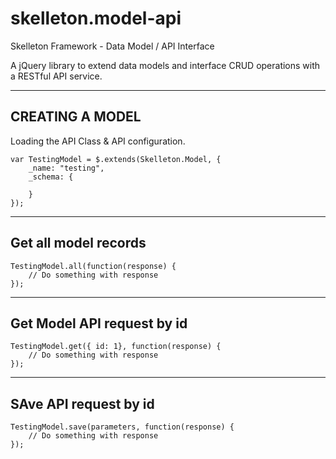 # skelleton.model-api
Skelleton Framework - Data Model / API Interface


A jQuery library to extend data models and interface CRUD operations with a RESTful API service.

----------------------------------------------------
CREATING A MODEL
----------------------------------------------------
Loading the API Class & API configuration.   

```
var TestingModel = $.extends(Skelleton.Model, {
	_name: "testing",
	_schema: {
	
	}
});
```
----------------------------------------------------
Get all model records
----------------------------------------------------
```
TestingModel.all(function(response) {
    // Do something with response
});
```

----------------------------------------------------
Get Model API request by id
----------------------------------------------------
```
TestingModel.get({ id: 1}, function(response) {
    // Do something with response
});
```


----------------------------------------------------
SAve API request by id
----------------------------------------------------
```
TestingModel.save(parameters, function(response) {
    // Do something with response
});
```
